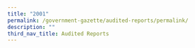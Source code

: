 ```yaml
---
title: "2001"
permalink: /government-gazette/audited-reports/permalink/
description: ""
third_nav_title: Audited Reports
---
```

